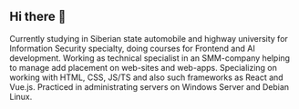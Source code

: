 ## Hi there 👋

Currently studying in Siberian state automobile and highway university for Information Security specialty, doing courses for Frontend and AI development. Working as technical specialist in an SMM-company helping to manage add placement on web-sites and web-apps. Specializing on working with HTML, CSS, JS/TS and also such frameworks as React and Vue.js. Practiced in administrating servers on Windows Server and Debian Linux. 

<!--
**hellish666glory/hellish666glory** is a ✨ _special_ ✨ repository because its `README.md` (this file) appears on your GitHub profile.

Here are some ideas to get you started:

- 🔭 I’m currently working on ...
- 🌱 I’m currently learning ...
- 👯 I’m looking to collaborate on ...
- 🤔 I’m looking for help with ...
- 💬 Ask me about ...
- 📫 How to reach me: ...
- 😄 Pronouns: ...
- ⚡ Fun fact: ...
-->
